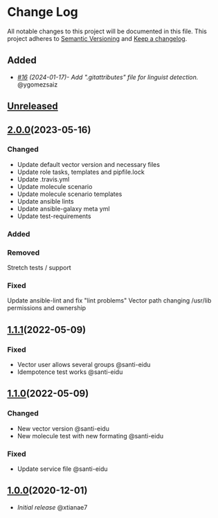 # Change Log

All notable changes to this project will be documented in this file.
This project adheres to [Semantic Versioning](http://semver.org/) and [Keep a changelog](https://github.com/olivierlacan/keep-a-changelog).

## Added
- *[#16](https://github.com/idealista/vector_role/pull/16) (2024-01-17)- Add ".gitattributes" file for linguist detection.* @ygomezsaiz

## [Unreleased](https://github.com/idealista/vector_role/tree/develop)
## [2.0.0](https://github.com/idealista/vector_role/tree/2.0.0)(2023-05-16)
### Changed
- Update default vector version and necessary files
- Update role tasks, templates and pipfile.lock
- Update .travis.yml
- Update molecule scenario
- Update molecule scenario templates
- Update ansible lints
- Update ansible-galaxy meta yml
- Update test-requirements
### Added
### Removed
Stretch tests / support
### Fixed
Update ansible-lint and fix "lint problems"
Vector path changing /usr/lib permissions and ownership
## [1.1.1](https://github.com/idealista/vector_role/tree/1.1.0)(2022-05-09)
### Fixed

- Vector user allows several groups @santi-eidu
- Idempotence test works @santi-eidu
## [1.1.0](https://github.com/idealista/vector_role/tree/1.1.0)(2022-05-09)
### Changed

- New vector version @santi-eidu
- New molecule test with new formating @santi-eidu
### Fixed
- Update service file @santi-eidu
## [1.0.0](https://github.com/idealista/vector_role/tree/1.0.0)(2020-12-01)
- *Initial release* @xtianae7
